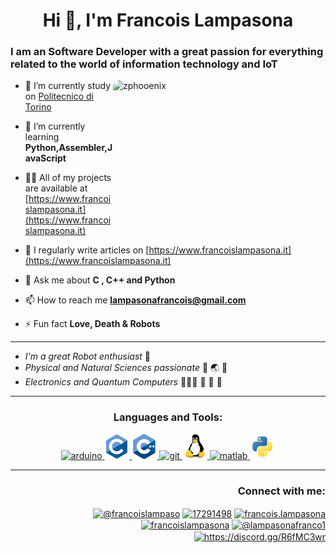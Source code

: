 <h1 align="center">Hi 👋, I'm Francois Lampasona</h1>
<h3 align="">I am an Software Developer with a great passion for everything related to the world of information technology and IoT </h3>

<img align="right" style="width:340px;height:260px;border-radius: 10px 10px 10px 10px;" src="https://r7q6w9z6.rocketcdn.me/career/wp-content/uploads/2021/02/01.gif" alt="zphooenix" />

<p>

- 🔭 I’m currently study on [Politecnico di Torino](https://www.polito.it/)

- 🌱 I’m currently learning **Python,Assembler,JavaScript**

- 👨‍💻 All of my projects are available at [https://www.francoislampasona.it](https://www.francoislampasona.it)

- 📝 I regularly write articles on [https://www.francoislampasona.it](https://www.francoislampasona.it)

- 💬 Ask me about **C , C++ and Python**

- 📫 How to reach me **lampasonafrancois@gmail.com**

- ⚡ Fun fact **Love, Death & Robots**

</p>

---
- *I'm a great Robot enthusiast* 🤖
- *Physical and Natural Sciences passionate* 🌱 🌏 🌱
- *Electronics and Quantum Computers* 🧑🏻‍💻 📡 🔋 🔌
---

<h3 align="center">Languages and Tools:</h3>
<p align="center"> <a href="https://www.arduino.cc/" target="_blank" rel="noreferrer"> <img src="https://cdn.worldvectorlogo.com/logos/arduino-1.svg" alt="arduino" width="40" height="40"/> </a> <a href="https://www.cprogramming.com/" target="_blank" rel="noreferrer"> <img src="https://raw.githubusercontent.com/devicons/devicon/master/icons/c/c-original.svg" alt="c" width="40" height="40"/> </a> <a href="https://www.w3schools.com/cpp/" target="_blank" rel="noreferrer"> <img src="https://raw.githubusercontent.com/devicons/devicon/master/icons/cplusplus/cplusplus-original.svg" alt="cplusplus" width="40" height="40"/> </a> <a href="https://git-scm.com/" target="_blank" rel="noreferrer"> <img src="https://www.vectorlogo.zone/logos/git-scm/git-scm-icon.svg" alt="git" width="40" height="40"/> </a> <a href="https://www.linux.org/" target="_blank" rel="noreferrer"> <img src="https://raw.githubusercontent.com/devicons/devicon/master/icons/linux/linux-original.svg" alt="linux" width="40" height="40"/> </a> <a href="https://www.mathworks.com/" target="_blank" rel="noreferrer"> <img src="https://upload.wikimedia.org/wikipedia/commons/2/21/Matlab_Logo.png" alt="matlab" width="40" height="40"/> </a> <a href="https://www.python.org" target="_blank" rel="noreferrer"> <img src="https://raw.githubusercontent.com/devicons/devicon/master/icons/python/python-original.svg" alt="python" width="40" height="40"/> </a> </p>

---



<h3 align="right">Connect with me:</h3>
<p align="right">
<a href="https://twitter.com/@francoislampaso" target="blank"><img align="center" src="https://raw.githubusercontent.com/rahuldkjain/github-profile-readme-generator/master/src/images/icons/Social/twitter.svg" alt="@francoislampaso" height="30" width="40" /></a>
<a href="https://stackoverflow.com/users/17291498" target="blank"><img align="center" src="https://raw.githubusercontent.com/rahuldkjain/github-profile-readme-generator/master/src/images/icons/Social/stack-overflow.svg" alt="17291498" height="30" width="40" /></a>
<a href="https://fb.com/francois.lampasona" target="blank"><img align="center" src="https://raw.githubusercontent.com/rahuldkjain/github-profile-readme-generator/master/src/images/icons/Social/facebook.svg" alt="francois.lampasona" height="30" width="40" /></a>
<a href="https://instagram.com/francoislampasona" target="blank"><img align="center" src="https://raw.githubusercontent.com/rahuldkjain/github-profile-readme-generator/master/src/images/icons/Social/instagram.svg" alt="francoislampasona" height="30" width="40" /></a>
<a href="https://www.hackerrank.com/@lampasonafranco1" target="blank"><img align="center" src="https://raw.githubusercontent.com/rahuldkjain/github-profile-readme-generator/master/src/images/icons/Social/hackerrank.svg" alt="@lampasonafranco1" height="30" width="40" /></a>
<a href="https://discord.gg/https://discord.gg/R6fMC3wr" target="blank"><img align="center" src="https://raw.githubusercontent.com/rahuldkjain/github-profile-readme-generator/master/src/images/icons/Social/discord.svg" alt="https://discord.gg/R6fMC3wr" height="30" width="40" /></a>
</p>


